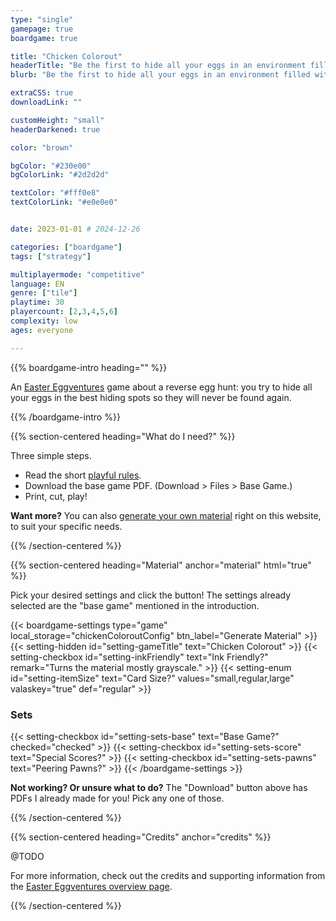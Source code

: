 ```yaml
---
type: "single"
gamepage: true
boardgame: true

title: "Chicken Colorout"
headerTitle: "Be the first to hide all your eggs in an environment filled with kids eager to find them again."
blurb: "Be the first to hide all your eggs in an environment filled with kids eager to find them again."

extraCSS: true
downloadLink: ""

customHeight: "small"
headerDarkened: true

color: "brown"

bgColor: "#230e00"
bgColorLink: "#2d2d2d"

textColor: "#fff0e8"
textColorLink: "#e0e0e0"


date: 2023-01-01 # 2024-12-26

categories: ["boardgame"]
tags: ["strategy"]

multiplayermode: "competitive"
language: EN
genre: ["tile"]
playtime: 30
playercount: [2,3,4,5,6]
complexity: low
ages: everyone

---
```


{{% boardgame-intro heading="" %}}

An [Easter Eggventures](/easter-eggventures/) game about a reverse egg hunt: you try to hide all your eggs in the best hiding spots so they will never be found again.

{{% /boardgame-intro %}}

{{% section-centered heading="What do I need?" %}}

Three simple steps.
* Read the short [playful rules](rules).
* Download the base game PDF. (Download > Files > Base Game.)
* Print, cut, play!

**Want more?** You can also [generate your own material](#material) right on this website, to suit your specific needs.

{{% /section-centered %}}

{{% section-centered heading="Material" anchor="material" html="true" %}}

<p>Pick your desired settings and click the button! The settings already selected are the "base game" mentioned in the introduction.</p>

{{< boardgame-settings type="game" local_storage="chickenColoroutConfig" btn_label="Generate Material" >}}
	{{< setting-hidden id="setting-gameTitle" text="Chicken Colorout" >}}
  {{< setting-checkbox id="setting-inkFriendly" text="Ink Friendly?" remark="Turns the material mostly grayscale." >}}
  {{< setting-enum id="setting-itemSize" text="Card Size?" values="small,regular,large" valaskey="true" def="regular" >}}
  <h3>Sets</h3>
  {{< setting-checkbox id="setting-sets-base" text="Base Game?" checked="checked" >}}
  {{< setting-checkbox id="setting-sets-score" text="Special Scores?" >}}
  {{< setting-checkbox id="setting-sets-pawns" text="Peering Pawns?" >}} 
{{< /boardgame-settings >}}

<p class="settings-remark"><strong>Not working? Or unsure what to do?</strong> The "Download" button above has PDFs I already made for you! Pick any one of those.</p>

{{% /section-centered %}}

{{% section-centered heading="Credits" anchor="credits" %}}

@TODO

For more information, check out the credits and supporting information from the [Easter Eggventures overview page](/easter-eggventures/).

{{% /section-centered %}}